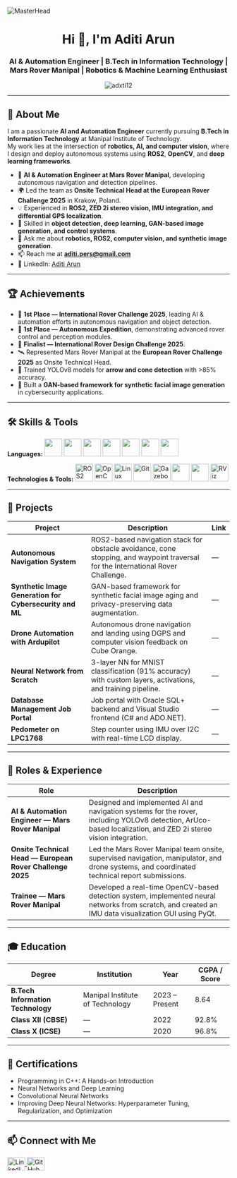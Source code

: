 ![MasterHead](https://wallpapercave.com/wp/wp6830287.gif)

<h1 align="center">Hi 👋, I'm Aditi Arun</h1>
<h3 align="center">AI & Automation Engineer | B.Tech in Information Technology | Mars Rover Manipal | Robotics & Machine Learning Enthusiast</h3>

<p align="center">
  <img src="https://komarev.com/ghpvc/?username=adxti12&label=Profile%20views&color=ff69b4&style=flat" alt="adxti12" />
</p>

---

## 🚀 About Me
I am a passionate **AI and Automation Engineer** currently pursuing **B.Tech in Information Technology** at Manipal Institute of Technology.  
My work lies at the intersection of **robotics, AI, and computer vision**, where I design and deploy autonomous systems using **ROS2**, **OpenCV**, and **deep learning frameworks**.

- 🤖 **AI & Automation Engineer at Mars Rover Manipal**, developing autonomous navigation and detection pipelines.
- 🌍 Led the team as **Onsite Technical Head at the European Rover Challenge 2025** in Krakow, Poland.
- 💡 Experienced in **ROS2, ZED 2i stereo vision, IMU integration, and differential GPS localization**.
- 🧠 Skilled in **object detection, deep learning, GAN-based image generation, and control systems**.
- 💬 Ask me about **robotics, ROS2, computer vision, and synthetic image generation**.
- 📫 Reach me at **aditi.pers@gmail.com**  
- 📄 LinkedIn: [Aditi Arun](https://linkedin.com/in/aditi-arun-452929322)

---

## 🏆 Achievements
- 🥇 **1st Place — International Rover Challenge 2025**, leading AI & automation efforts in autonomous navigation and object detection.  
- 🥇 **1st Place — Autonomous Expedition**, demonstrating advanced rover control and perception modules.  
- 🏅 **Finalist — International Rover Design Challenge 2025**.  
- 🛰️ Represented Mars Rover Manipal at the **European Rover Challenge 2025** as Onsite Technical Head.  
- 🧩 Trained YOLOv8 models for **arrow and cone detection** with >85% accuracy.  
- 🧠 Built a **GAN-based framework for synthetic facial image generation** in cybersecurity applications.  

---

## 🛠️ Skills & Tools

<p align="left">
  <b>Languages:</b>
  <a href="https://www.python.org"><img src="https://cdn.jsdelivr.net/gh/devicons/devicon/icons/python/python-original.svg" width="40" height="40"/></a>
  <a href="https://www.cprogramming.com/"><img src="https://cdn.jsdelivr.net/gh/devicons/devicon/icons/c/c-original.svg" width="40" height="40"/></a>
  <a href="https://www.w3schools.com/cpp/"><img src="https://cdn.jsdelivr.net/gh/devicons/devicon/icons/cplusplus/cplusplus-original.svg" width="40" height="40"/></a>
  <a href="https://www.java.com/"><img src="https://cdn.jsdelivr.net/gh/devicons/devicon/icons/java/java-original.svg" width="40" height="40"/></a>
  <a href="https://en.wikipedia.org/wiki/Assembly_language"><img src="https://img.icons8.com/color/512w/assembly.png" width="40" height="40"/></a>
  <a href="https://www.w3.org/standards/webdesign/htmlcss"><img src="https://cdn.jsdelivr.net/gh/devicons/devicon/icons/html5/html5-original.svg" width="40" height="40"/></a>
  <a href="https://www.w3.org/standards/webdesign/htmlcss"><img src="https://cdn.jsdelivr.net/gh/devicons/devicon/icons/css3/css3-original.svg" width="40" height="40"/></a>
</p>

<p align="left">
  <b>Technologies & Tools:</b>
  <img src="https://cdn.jsdelivr.net/gh/devicons/devicon/icons/ros/ros-original.svg" alt="ROS2" width="40" height="40"/>
  <img src="https://cdn.jsdelivr.net/gh/devicons/devicon/icons/opencv/opencv-original.svg" alt="OpenCV" width="40" height="40"/>
  <img src="https://cdn.jsdelivr.net/gh/devicons/devicon/icons/linux/linux-original.svg" alt="Linux" width="40" height="40"/>
  <img src="https://cdn.jsdelivr.net/gh/devicons/devicon/icons/git/git-original.svg" alt="Git" width="40" height="40"/>
  <a href="https://gazebosim.org/"><img src="https://avatars.githubusercontent.com/u/94842563?s=200&v=4" alt="Gazebo" width="40" height="40"/></a>
  <a href="https://opencv.org/"><img src="https://upload.wikimedia.org/wikipedia/commons/3/32/OpenCV_Logo_with_text_svg_version.svg" width="40" height="40"/></a>
  <a href="https://www.tensorflow.org/"><img src="https://cdn.jsdelivr.net/gh/devicons/devicon/icons/tensorflow/tensorflow-original.svg" width="40" height="40"/></a>
  <a href="https://github.com/ros-visualization/rviz"><img src="https://index.ros.org/assets/repo.png" alt="RViz" width="40" height="40"/></a>
</p>

---

## 📂 Projects

| Project | Description | Link |
|----------|-------------|------|
| **Autonomous Navigation System** | ROS2-based navigation stack for obstacle avoidance, cone stopping, and waypoint traversal for the International Rover Challenge. | — |
| **Synthetic Image Generation for Cybersecurity and ML** | GAN-based framework for synthetic facial image aging and privacy-preserving data augmentation. | — |
| **Drone Automation with Ardupilot** | Autonomous drone navigation and landing using DGPS and computer vision feedback on Cube Orange. | — |
| **Neural Network from Scratch** | 3-layer NN for MNIST classification (91% accuracy) with custom layers, activations, and training pipeline. | — |
| **Database Management Job Portal** | Job portal with Oracle SQL+ backend and Visual Studio frontend (C# and ADO.NET). | — |
| **Pedometer on LPC1768** | Step counter using IMU over I2C with real-time LCD display. | — |

---

## 💼 Roles & Experience

| Role | Description |
|------|-------------|
| **AI & Automation Engineer — Mars Rover Manipal** | Designed and implemented AI and navigation systems for the rover, including YOLOv8 detection, ArUco-based localization, and ZED 2i stereo vision integration. |
| **Onsite Technical Head — European Rover Challenge 2025** | Led the Mars Rover Manipal team onsite, supervised navigation, manipulator, and drone systems, and coordinated technical report submissions. |
| **Trainee — Mars Rover Manipal** | Developed a real-time OpenCV-based detection system, implemented neural networks from scratch, and created an IMU data visualization GUI using PyQt. |

---

## 🎓 Education

| Degree | Institution | Year | CGPA / Score |
|---------|--------------|------|---------------|
| **B.Tech Information Technology** | Manipal Institute of Technology | 2023 – Present | 8.64 |
| **Class XII (CBSE)** | — | 2022 | 92.8% |
| **Class X (ICSE)** | — | 2020 | 96.8% |

---

## 📜 Certifications
- Programming in C++: A Hands-on Introduction  
- Neural Networks and Deep Learning  
- Convolutional Neural Networks  
- Improving Deep Neural Networks: Hyperparameter Tuning, Regularization, and Optimization  

---

## 📫 Connect with Me
<p align="left">
  <a href="https://linkedin.com/in/aditi-arun-452929322" target="_blank">
    <img align="center" src="https://raw.githubusercontent.com/rahuldkjain/github-profile-readme-generator/master/src/images/icons/Social/linked-in-alt.svg" alt="LinkedIn" height="30" width="40" />
  </a>
  <a href="https://github.com/adxti12" target="_blank">
    <img align="center" src="https://raw.githubusercontent.com/rahuldkjain/github-profile-readme-generator/master/src/images/icons/Social/github.svg" alt="GitHub" height="30" width="40" />
  </a>
</p>
